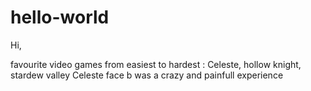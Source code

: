 # hello-world

Hi, 

favourite video games from easiest to hardest : Celeste, hollow knight, stardew valley
Celeste face b was a crazy and painfull experience
